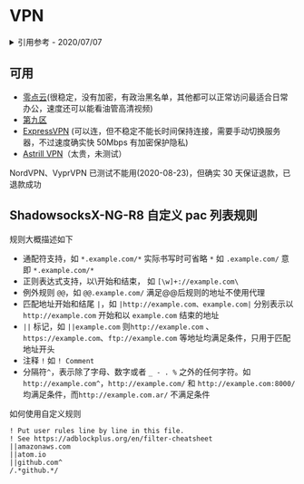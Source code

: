 # VPN

<details>
<summary>引用参考 - 2020/07/07</summary>

- [2020 中国最好用的翻墙软件 VPN 推荐，翻墙必备 VPN，6 月更新](https://vpnfast.github.io/)
- [中国最好用的 VPN 推荐，2020 这几款翻墙软件能看 4K 视频](https://qiangwaikan.com/best-vpn-china/)
- [2020 年中国大陆可用的最佳 10 款 VPN 推荐：全方位测试了其应用程序、速度、安全性等等](https://zh.wizcase.com/)

</details>

## 可用

- [零点云](http://www.vdoos.com)(很稳定，没有加密，有政治黑名单，其他都可以正常访问最适合日常办公，速度还可以能看油管高清视频)
- [第九区](https://letslook.net/super/deploy)
- [ExpressVPN](https://www.expressvpn.com/) (可以连，但不稳定不能长时间保持连接，需要手动切换服务器，不过速度确实快 50Mbps 有加密保护隐私)
- [Astrill VPN](https://www.astrill.com/zh/)（太贵，未测试）

NordVPN、VyprVPN 已测试不能用(2020-08-23)，但确实 30 天保证退款，已退款成功

## ShadowsocksX-NG-R8 自定义 pac 列表规则

规则大概描述如下

- 通配符支持，如 `*.example.com/*` 实际书写时可省略 `*` 如 `.example.com/` 意即 `*.example.com/*`
- 正则表达式支持，以\开始和结束， 如 `[\w]+://example.com\`
- 例外规则 `@@`，如 `@@.example.com/` 满足@@后规则的地址不使用代理
- 匹配地址开始和结尾 `|`，如 `|http://example.com、example.com|` 分别表示以 `http://example.com` 开始和以 `example.com` 结束的地址
- `||` 标记，如 `||example.com` 则`http://example.com` 、`https://example.com`、`ftp://example.com` 等地址均满足条件，只用于匹配地址开头
- 注释 `!` 如 `! Comment`
- 分隔符`^`，表示除了字母、数字或者 `_ - . %` 之外的任何字符。如 `http://example.com^`，`http://example.com/` 和 `http://example.com:8000/` 均满足条件，而`http://example.com.ar/` 不满足条件

如何使用自定义规则

```
! Put user rules line by line in this file.
! See https://adblockplus.org/en/filter-cheatsheet
||amazonaws.com
||atom.io
||github.com^
/.*github.*/
```
